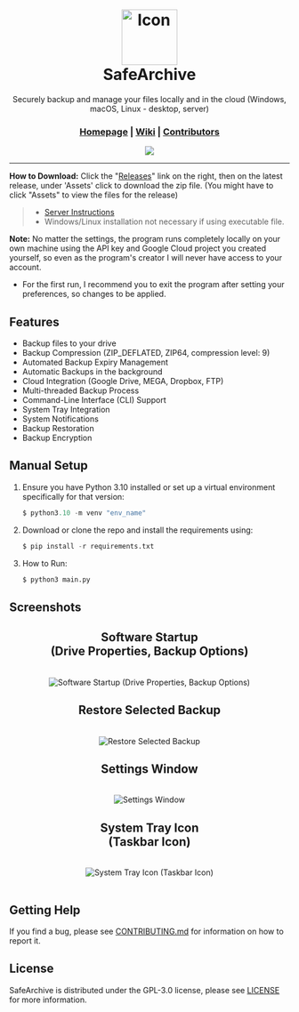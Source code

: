 <div align="center">
    <h1>
        <img 
            src="/assets/ICO/icon.ico" 
            height="100" 
            width="100" 
            alt="Icon" 
        />
        <div>SafeArchive</div>
    </h1>
    <p>Securely backup and manage your files locally and in the cloud (Windows, macOS, Linux - desktop, server)</p>
    <h3>
        <a href="https://github.com/KafetzisThomas/SafeArchive">Homepage</a> | 
        <a href="https://github.com/KafetzisThomas/SafeArchive/wiki">Wiki</a> | 
        <a href="https://github.com/KafetzisThomas/SafeArchive/graphs/contributors">Contributors</a>
    </h3>
    <a href="https://github.com/KafetzisThomas/SafeArchive/releases">
        <img src = 'https://img.shields.io/github/v/release/KafetzisThomas/SafeArchive?include_prereleases&label=Latest%20Release'/>
    </a>
</div>

---

**How to Download:** Click the "[Releases](https://github.com/KafetzisThomas/SafeArchive/releases)" link on the right, then on the latest release, under 'Assets' click to download the zip file. (You might have to click "Assets" to view the files for the release)

> * [Server Instructions](https://github.com/KafetzisThomas/SafeArchive/wiki/Server-Instructions)
> * Windows/Linux installation not necessary if using executable file.

**Note:** No matter the settings, the program runs completely locally on your own machine using the API key and Google Cloud project you created yourself, so even as the program's creator I will never have access to your account.

* For the first run, I recommend you to exit the program after setting your preferences, so changes to be applied.

## Features

* Backup files to your drive
* Backup Compression (ZIP_DEFLATED, ZIP64, compression level: 9)
* Automated Backup Expiry Management
* Automatic Backups in the background
* Cloud Integration (Google Drive, MEGA, Dropbox, FTP)
* Multi-threaded Backup Process
* Command-Line Interface (CLI) Support
* System Tray Integration
* System Notifications
* Backup Restoration
* Backup Encryption

## Manual Setup

1. Ensure you have Python 3.10 installed or set up a virtual environment specifically for that version:

    ```py
    $ python3.10 -m venv "env_name"
    ```

2. Download or clone the repo and install the requirements using:

    ```py
    $ pip install -r requirements.txt
    ```

3. How to Run:

    ```py
    $ python3 main.py
    ```

## Screenshots

<div align = 'center'>
    <h2>Software Startup<br>(Drive Properties, Backup Options)</h2>
    <br>
    <img
        alt = 'Software Startup (Drive Properties, Backup Options)' 
        src = 'https://github.com/KafetzisThomas/SafeArchive/assets/105563667/3361483c-876c-4e08-911f-413233739bec'>
    <br>
    <h2>Restore Selected Backup</h2>
    <br>
    <img
        alt = 'Restore Selected Backup' 
        src = 'https://github.com/KafetzisThomas/SafeArchive/assets/105563667/cee02400-6b7d-482d-a871-4c7e0ba3853a'>
    <br>
    <h2>Settings Window</h2>
    <br>
    <img
        alt = 'Settings Window'
        src = 'https://github.com/KafetzisThomas/SafeArchive/assets/105563667/2c1a016c-8b80-42e9-a10e-50c933627f87'>
    <br>
    <h2>System Tray Icon<br>(Taskbar Icon)</h2>
    <br>
    <img
        alt = 'System Tray Icon (Taskbar Icon)'
        src = 'https://user-images.githubusercontent.com/105563667/236020690-da79fd52-fce6-4266-8d66-e0ad3a8d2583.png'>
    <br>
</div>

<br>

## Getting Help

If you find a bug, please see [CONTRIBUTING.md](https://github.com/KafetzisThomas/SafeArchive/blob/main/CONTRIBUTING.md) for information on how to report it.

## License

SafeArchive is distributed under the GPL-3.0 license, please see [LICENSE](https://github.com/KafetzisThomas/SafeArchive/blob/main/LICENSE) for more information.
